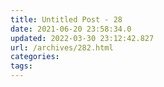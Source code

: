 ```yaml
---
title: Untitled Post - 28
date: 2021-06-20 23:58:34.0
updated: 2022-03-30 23:12:42.827
url: /archives/282.html
categories: 
tags: 
---
```



